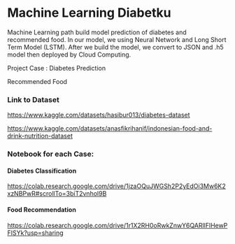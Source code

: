 # Machine Learning Diabetku 
Machine Learning path build model prediction of diabetes and recommended food. In our model, we using Neural Network and Long Short Term Model (LSTM). After we build the model, we convert to JSON and .h5 model then deployed by Cloud Computing.

Project Case :
Diabetes Prediction

Recommended Food


### Link to Dataset
https://www.kaggle.com/datasets/hasibur013/diabetes-dataset

https://www.kaggle.com/datasets/anasfikrihanif/indonesian-food-and-drink-nutrition-dataset

### Notebook for each Case: 
#### Diabetes Classification 
https://colab.research.google.com/drive/1jzaOQuJWGSh2P2yEdOi3Mw6K2xzNBPwR#scrollTo=3biT2vnhol9B 

#### Food Recommendation
https://colab.research.google.com/drive/1r1X2RH0oRwkZnwY6QARllFlHewPFISYk?usp=sharing


